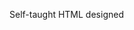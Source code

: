 Self-taught HTML designed
              
 
 
 
      
 
 
                                                                                                                                   